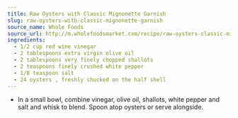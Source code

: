 ```yaml
---
title: Raw Oysters with Classic Mignonette Garnish
slug: raw-oysters-with-classic-mignonette-garnish
source_name: Whole Foods
source_url: http://m.wholefoodsmarket.com/recipe/raw-oysters-classic-mignonette-garnish
ingredients:
  - 1/2 cup red wine vinegar
  - 2 tablespoons extra virgin olive oil
  - 2 tablespoons very finely chopped shallots
  - 2 teaspoons finely crushed white pepper
  - 1/8 teaspoon salt
  - 24 oysters , freshly shucked on the half shell
---
```


* In a small bowl, combine vinegar, olive oil, shallots, white pepper and salt and whisk to blend. Spoon atop oysters or serve alongside.
